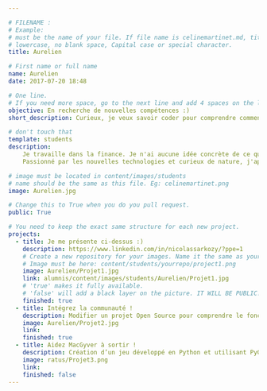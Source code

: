 ```yaml
---

# FILENAME : 
# Example: 
# must be the name of your file. If file name is celinemartinet.md, title is celinemartinet.
# lowercase, no blank space, Capital case or special character.
title: Aurelien

# First name or full name
name: Aurelien
date: 2017-07-20 18:48

# One line.
# If you need more space, go to the next line and add 4 spaces on the left, as in 'description'.
objective: En recherche de nouvelles compétences :)
short_description: Curieux, je veux savoir coder pour comprendre comment nos adorables outils fonctionnent!

# don't touch that
template: students
description:
    Je travaille dans la finance. Je n'ai aucune idée concrète de ce que peut m'apporter python mais qui ne tente rien n'a rien!
    Passionné par les nouvelles technologies et curieux de nature, j'apprécie l'idée de savoir faire des choses différentes.

# image must be located in content/images/students
# name should be the same as this file. Eg: celinemartinet.png
image: Aurelien.jpg

# Change this to True when you do you pull request.
public: True

# You need to keep the exact same structure for each new project.
projects:
  - title: Je me présente ci-dessus :)
    description: https://www.linkedin.com/in/nicolassarkozy/?ppe=1
    # Create a new repository for your images. Name it the same as your nickname and profile picture.
    # Image must be here: content/students/yourrepo/project1.png
    image: Aurelien/Projet1.jpg
    link: alumnis/content/images/students/Aurelien/Projet1.jpg
    # 'true' makes it fully available.
    # 'false' will add a black layer on the picture. IT WILL BE PUBLIC!
    finished: true
  - title: Intégrez la communauté !
    description: Modifier un projet Open Source pour comprendre le fonctionnement de Git, de Github et des pull requests. 
    image: Aurelien/Projet2.jpg
    link: 
    finished: true
  - title: Aidez MacGyver à sortir !
    description: Création d’un jeu développé en Python et utilisant PyGame.
    image: ratus/Projet3.png
    link: 
    finished: false
---
```

